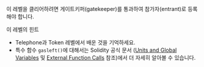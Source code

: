 이 레벨을 클리어하려면 게이트키퍼(gatekeeper)를 통과하여 참가자(entrant)로 등록해야 합니다.

이 레벨의 힌트

- Telephone과 Token 레벨에서 배운 것을 기억하세요.
- 특수 함수 `gasleft()`에 대해서는 Solidity 공식 문서 ([Units and Global Variables](https://docs.soliditylang.org/en/v0.8.3/units-and-global-variables.html) 및 [External Function Calls](https://docs.soliditylang.org/en/v0.8.3/control-structures.html#external-function-calls) 참조)에서 더 자세히 알아볼 수 있습니다.
